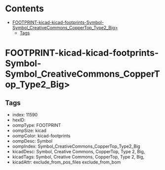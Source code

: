 



Contents
========

* [FOOTPRINT-kicad-kicad-footprints-Symbol-Symbol_CreativeCommons_CopperTop_Type2_Big>](#footprint-kicad-kicad-footprints-symbol-symbol_creativecommons_coppertop_type2_big)
	* [Tags](#tags)

# FOOTPRINT-kicad-kicad-footprints-Symbol-Symbol_CreativeCommons_CopperTop_Type2_Big>

## Tags

- index: 11590
- hexID: 
- oompType: FOOTPRINT
- oompSize: kicad
- oompColor: kicad-footprints
- oompDesc: Symbol
- oompIndex: Symbol_CreativeCommons_CopperTop_Type2_Big
- kicadDesc: Symbol, Creative Commons, CopperTop, Type 2, Big,
- kicadTags: Symbol, Creative Commons, CopperTop, Type 2, Big,
- kicadAttr: exclude_from_pos_files exclude_from_bom
